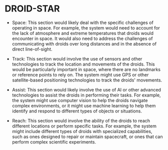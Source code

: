 # DROID-STAR

- Space: This section would likely deal with the specific challenges of operating in space. For example, the system would need to account for the lack of atmosphere and extreme temperatures that droids would encounter in space. It would also need to address the challenges of communicating with droids over long distances and in the absence of direct line-of-sight.

- Track: This section would involve the use of sensors and other technologies to track the location and movements of the droids. This would be particularly important in space, where there are no landmarks or reference points to rely on. The system might use GPS or other satellite-based positioning technologies to track the droids' movements.

- Assist: This section would likely involve the use of AI or other advanced technologies to assist the droids in performing their tasks. For example, the system might use computer vision to help the droids navigate complex environments, or it might use machine learning to help them identify and respond to different types of objects or situations.

- Reach: This section would involve the ability of the droids to reach different locations or perform specific tasks. For example, the system might include different types of droids with specialized capabilities, such as ones designed to repair or maintain spacecraft, or ones that can perform complex scientific experiments.
